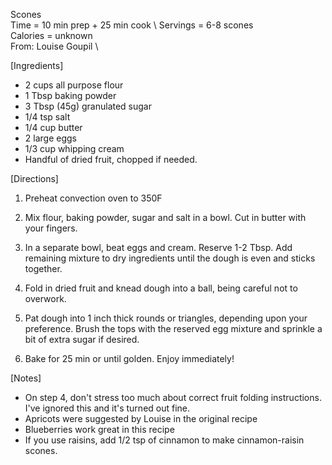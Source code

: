 Scones \
Time = 10 min prep + 25 min cook \ 
Servings = 6-8 scones \
Calories = unknown  \
From: Louise Goupil \

[Ingredients]
- 2 cups all purpose flour
- 1 Tbsp baking powder
- 3 Tbsp (45g) granulated sugar
- 1/4 tsp salt
- 1/4 cup butter
- 2 large eggs
- 1/3 cup whipping cream
- Handful of dried fruit, chopped if needed. 

[Directions]

1. Preheat convection oven to 350F

2. Mix flour, baking powder, sugar and salt in a bowl. Cut in butter with your fingers. 

3. In a separate bowl, beat eggs and cream. Reserve 1-2 Tbsp. Add remaining mixture to dry ingredients until the dough is even and sticks together. 

4. Fold in dried fruit and knead dough into a ball, being careful not to overwork. 

5. Pat dough into 1 inch thick rounds or triangles, depending upon your preference. Brush the tops with the reserved egg mixture and sprinkle a bit of extra sugar if desired. 

6. Bake for 25 min or until golden. Enjoy immediately! 

[Notes]
- On step 4, don't stress too much about correct fruit folding instructions. I've ignored this and it's turned out fine. 
- Apricots were suggested by Louise in the original recipe
- Blueberries work great in this recipe
- If you use raisins, add 1/2 tsp of cinnamon to make cinnamon-raisin scones.